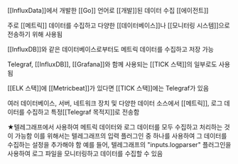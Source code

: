 [[InfluxData]]에서 개발한 [[Go]] 언어로 [[개발]]된 데이터 수집 [[에이전트]]

주로 [[메트릭]] 데이터를 수집하고 다양한 [[데이터베이스]]나 [[모니터링 시스템]]으로 전송하기 위해 사용됨

[[InfluxDB]]와 같은 데이터베이스로부터도 메트릭 데이터를 수집하고 저장 가능

Telegraf, [[InfluxDB]], [[Grafana]]와 함께 사용되는 [[TICK 스택]]의 일부로도 사용됨

[[ELK 스택]]에 [[Metricbeat]]가 있다면 [[TICK 스택]]에는 Telegraf가 있음

여러 데이터베이스, 서버, 네트워크 장치 및 다양한 데이터 소스에서 [[메트릭]], 로그 데이터를 수집하고 특정[[Telegraf 목적지]]로 전송함

★텔레그래프에서 사용하여 메트릭 데이터와 로그 데이터를 모두 수집하고 처리하는 것이 가능함
이를 위해서는 텔레그래프의 입력 플러그인 중 하나를 사용하여 그 데이터를 수집하는 설정을 추가해야 함
예를 들어, 텔레그래프의 "inputs.logparser" 플러그인을 사용하여 로그 파일을 모니터링하고 데이터를 수집할 수 있음